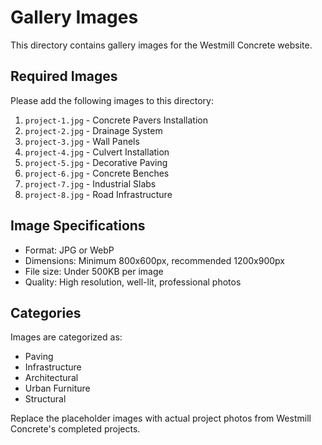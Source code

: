 # Gallery Images

This directory contains gallery images for the Westmill Concrete website.

## Required Images

Please add the following images to this directory:

1. `project-1.jpg` - Concrete Pavers Installation
2. `project-2.jpg` - Drainage System
3. `project-3.jpg` - Wall Panels
4. `project-4.jpg` - Culvert Installation
5. `project-5.jpg` - Decorative Paving
6. `project-6.jpg` - Concrete Benches
7. `project-7.jpg` - Industrial Slabs
8. `project-8.jpg` - Road Infrastructure

## Image Specifications

- Format: JPG or WebP
- Dimensions: Minimum 800x600px, recommended 1200x900px
- File size: Under 500KB per image
- Quality: High resolution, well-lit, professional photos

## Categories

Images are categorized as:
- Paving
- Infrastructure
- Architectural
- Urban Furniture
- Structural

Replace the placeholder images with actual project photos from Westmill Concrete's completed projects.
